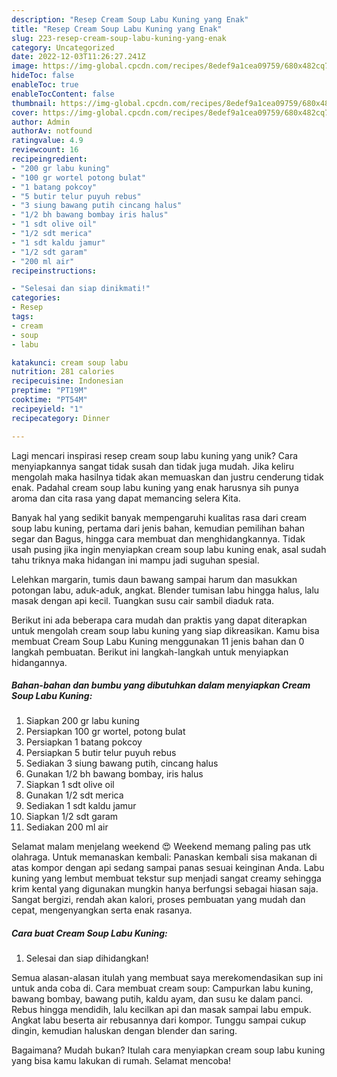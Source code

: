 ```yaml
---
description: "Resep Cream Soup Labu Kuning yang Enak"
title: "Resep Cream Soup Labu Kuning yang Enak"
slug: 223-resep-cream-soup-labu-kuning-yang-enak
category: Uncategorized
date: 2022-12-03T11:26:27.241Z
image: https://img-global.cpcdn.com/recipes/8edef9a1cea09759/680x482cq70/cream-soup-labu-kuning-foto-resep-utama.jpg
hideToc: false
enableToc: true
enableTocContent: false
thumbnail: https://img-global.cpcdn.com/recipes/8edef9a1cea09759/680x482cq70/cream-soup-labu-kuning-foto-resep-utama.jpg
cover: https://img-global.cpcdn.com/recipes/8edef9a1cea09759/680x482cq70/cream-soup-labu-kuning-foto-resep-utama.jpg
author: Admin
authorAv: notfound
ratingvalue: 4.9
reviewcount: 16
recipeingredient:
- "200 gr labu kuning"
- "100 gr wortel potong bulat"
- "1 batang pokcoy"
- "5 butir telur puyuh rebus"
- "3 siung bawang putih cincang halus"
- "1/2 bh bawang bombay iris halus"
- "1 sdt olive oil"
- "1/2 sdt merica"
- "1 sdt kaldu jamur"
- "1/2 sdt garam"
- "200 ml air"
recipeinstructions:

- "Selesai dan siap dinikmati!"
categories:
- Resep
tags:
- cream
- soup
- labu

katakunci: cream soup labu 
nutrition: 281 calories
recipecuisine: Indonesian
preptime: "PT19M"
cooktime: "PT54M"
recipeyield: "1"
recipecategory: Dinner

---
```





Lagi mencari inspirasi resep cream soup labu kuning yang unik? Cara menyiapkannya sangat tidak susah dan tidak juga mudah. Jika keliru mengolah maka hasilnya tidak akan memuaskan dan justru cenderung tidak enak. Padahal cream soup labu kuning yang enak harusnya sih punya aroma dan cita rasa yang dapat memancing selera Kita.





Banyak hal yang sedikit banyak mempengaruhi kualitas rasa dari cream soup labu kuning, pertama dari jenis bahan, kemudian pemilihan bahan segar dan Bagus, hingga cara membuat dan menghidangkannya. Tidak usah pusing jika ingin menyiapkan cream soup labu kuning enak,      asal sudah tahu triknya maka hidangan ini mampu jadi suguhan spesial.














Lelehkan margarin, tumis daun bawang sampai harum dan masukkan potongan labu, aduk-aduk, angkat. Blender tumisan labu hingga halus, lalu masak dengan api kecil. Tuangkan susu cair sambil diaduk rata.






Berikut ini ada beberapa cara mudah dan praktis yang dapat diterapkan untuk mengolah cream soup labu kuning yang siap dikreasikan. Kamu bisa membuat Cream Soup Labu Kuning menggunakan 11 jenis bahan dan 0 langkah pembuatan. Berikut ini langkah-langkah untuk menyiapkan hidangannya.

<!--inarticleads1-->

##### Bahan-bahan dan bumbu yang dibutuhkan dalam menyiapkan Cream Soup Labu Kuning:

1. Siapkan 200 gr labu kuning
1. Persiapkan 100 gr wortel, potong bulat
1. Persiapkan 1 batang pokcoy
1. Persiapkan 5 butir telur puyuh rebus
1. Sediakan 3 siung bawang putih, cincang halus
1. Gunakan 1/2 bh bawang bombay, iris halus
1. Siapkan 1 sdt olive oil
1. Gunakan 1/2 sdt merica
1. Sediakan 1 sdt kaldu jamur
1. Siapkan 1/2 sdt garam
1. Sediakan 200 ml air


Selamat malam menjelang weekend 😍 Weekend memang paling pas utk olahraga. Untuk memanaskan kembali: Panaskan kembali sisa makanan di atas kompor dengan api sedang sampai panas sesuai keinginan Anda. Labu kuning yang lembut membuat tekstur sup menjadi sangat creamy sehingga krim kental yang digunakan mungkin hanya berfungsi sebagai hiasan saja. Sangat bergizi, rendah akan kalori, proses pembuatan yang mudah dan cepat, mengenyangkan serta enak rasanya. 

<!--inarticleads2-->

##### Cara buat Cream Soup Labu Kuning:


1. Selesai dan siap dihidangkan!

Semua alasan-alasan itulah yang membuat saya merekomendasikan sup ini untuk anda coba di. Cara membuat cream soup: Campurkan labu kuning, bawang bombay, bawang putih, kaldu ayam, dan susu ke dalam panci. Rebus hingga mendidih, lalu kecilkan api dan masak sampai labu empuk. Angkat labu beserta air rebusannya dari kompor. Tunggu sampai cukup dingin, kemudian haluskan dengan blender dan saring. 

Bagaimana? Mudah bukan? Itulah cara menyiapkan cream soup labu kuning yang bisa kamu lakukan di rumah. Selamat mencoba!
